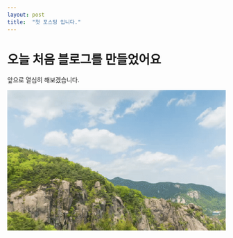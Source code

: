 ```yaml
---
layout: post
title:  "첫 포스팅 입니다."
---
```



# 오늘 처음 블로그를 만들었어요

앞으로 열심히 해보겠습니다.

![mountain](../images/2023-01-28-first/mountain.png)
